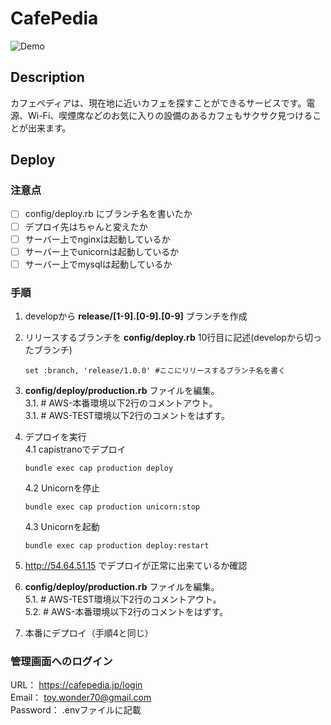 # CafePedia

![Demo](https://raw.githubusercontent.com/wiki/toywonder/cafepedia/img/cafepedia_demo.gif)

## Description
カフェペディアは、現在地に近いカフェを探すことができるサービスです。電源、Wi-Fi、喫煙席などのお気に入りの設備のあるカフェもサクサク見つけることが出来ます。

## Deploy
### 注意点
- [ ] config/deploy.rb にブランチ名を書いたか
- [ ] デプロイ先はちゃんと変えたか
- [ ] サーバー上でnginxは起動しているか
- [ ] サーバー上でunicornは起動しているか
- [ ] サーバー上でmysqlは起動しているか

### 手順
1. developから **release/[1-9].[0-9].[0-9]** ブランチを作成

2. リリースするブランチを **config/deploy.rb** 10行目に記述(developから切ったブランチ)
    ```
    set :branch, 'release/1.0.0' #ここにリリースするブランチ名を書く
    ```

3. **config/deploy/production.rb** ファイルを編集。  
    3.1. # AWS-本番環境以下2行のコメントアウト。  
    3.1. # AWS-TEST環境以下2行のコメントをはずす。

4. デプロイを実行  
    4.1 capistranoでデプロイ
    ```
    bundle exec cap production deploy
    ```
    4.2 Unicornを停止
    ```
    bundle exec cap production unicorn:stop
    ```
    4.3 Unicornを起動
    ```
    bundle exec cap production deploy:restart
    ```

5. http://54.64.51.15 でデプロイが正常に出来ているか確認

6. **config/deploy/production.rb** ファイルを編集。  
    5.1. # AWS-TEST環境以下2行のコメントアウト。  
    5.2. # AWS-本番環境以下2行のコメントをはずす。
7. 本番にデプロイ（手順4と同じ）

### 管理画面へのログイン
URL： https://cafepedia.jp/login  
Email： toy.wonder70@gmail.com  
Password： .envファイルに記載
